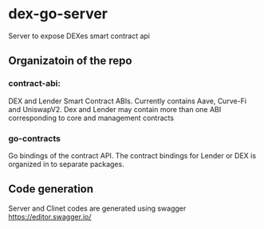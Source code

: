 # dex-go-server
Server to expose DEXes smart contract api

## Organizatoin of the repo
### contract-abi: 
DEX and Lender Smart Contract ABIs. Currently contains Aave, Curve-Fi and UniswapV2. Dex and Lender may contain more than one ABI corresponding to core and management contracts 
### go-contracts
Go bindings of the contract API. The contract bindings for Lender or DEX is organized in to separate packages.


## Code generation
Server and Clinet codes are generated using swagger  
https://editor.swagger.io/